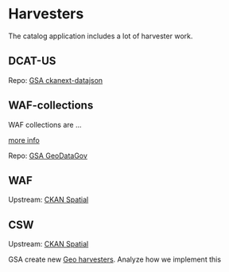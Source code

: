 # Harvesters

The catalog application includes a lot of harvester work.  

## DCAT-US 
Repo: [GSA ckanext-datajson](https://github.com/GSA/ckanext-datajson)

## WAF-collections
WAF collections are ...

[more info](harvesters/waf-collections.md)

Repo: [GSA GeoDataGov](https://github.com/GSA/ckanext-geodatagov/blob/master/ckanext/geodatagov/harvesters/waf_collection.py#L16)

## WAF
Upstream: [CKAN Spatial](https://github.com/ckan/ckanext-spatial/blob/master/ckanext/spatial/harvesters/waf.py#L24)

## CSW
Upstream: [CKAN Spatial](https://github.com/ckan/ckanext-spatial/blob/master/ckanext/spatial/harvesters/csw.py#L19)


GSA create new [Geo harvesters](https://github.com/GSA/ckanext-geodatagov/blob/master/ckanext/geodatagov/harvesters/base.py#L181). Analyze how we implement this
